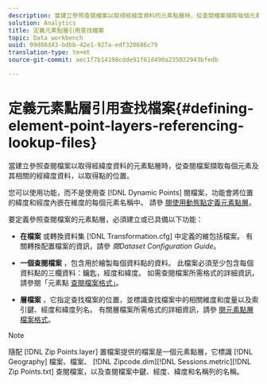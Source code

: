 ```yaml
---
description: 當建立參照查閱檔案以取得經緯度資料的元素點層時，從查閱檔案擷取每個元素及其相關的經緯度資料，以取得點的位置。
solution: Analytics
title: 定義元素點層引用查找檔案
topic: Data workbench
uuid: 99d08d43-bdbb-42e1-927a-edf320686c79
translation-type: tm+mt
source-git-commit: aec1f7b14198cdde91f61d490a235022943bfedb

---
```



# 定義元素點層引用查找檔案{#defining-element-point-layers-referencing-lookup-files}

當建立參照查閱檔案以取得經緯度資料的元素點層時，從查閱檔案擷取每個元素及其相關的經緯度資料，以取得點的位置。

您可以使用功能，而不是使用查 [!DNL Dynamic Points] 閱檔案，功能會將位置的緯度和經度內嵌在維度的每個元素名稱中。 請參 [閱使用動態點定義元素點層](../../../../../home/c-geo-oview/c-wk-img-lyrs/c-elmt-pt-lyrs/c-elmt-pt-lyrs-ref-lkp-files/c-elmt-pt-lyr-file-frmt/c-dyn-pts.md#concept-77ae65bedc3f465489bc135ae7e3c2f3)。

要定義參照查閱檔案的元素點層，必須建立或已具備以下功能：

* **在檔案** 或轉換資料集 [!DNL Transformation.cfg] 中定義的維包括檔案。 有關轉換配置檔案的資訊，請參 *閱Dataset Configuration Guide*。

* **一個查閱檔案** ，包含用於繪製每個資料點的資料。 此檔案必須至少包含每個資料點的三欄資料：鑰匙，經度和緯度。 如需查閱檔案所需格式的詳細資訊，請參閱「元素點 [查閱檔案格式」](../../../../../home/c-geo-oview/c-wk-img-lyrs/c-elmt-pt-lyrs/c-elmt-pt-lyrs-ref-lkp-files/c-elmt-pt-lkp-file-frmt.md#concept-c059121019ea4dbcb1c17129567f4121)。

* **層檔案** ，它指定查找檔案的位置，並標識查找檔案中的相關維度和度量以及索引鍵、經度和緯度列名。 有關層檔案所需格式的詳細資訊，請參 [閱元素點層檔案格式](../../../../../home/c-geo-oview/c-wk-img-lyrs/c-elmt-pt-lyrs/c-elmt-pt-lyrs-ref-lkp-files/c-elmt-pt-lyr-file-frmt/c-elmt-pt-lyr-file-frmt.md#concept-678a95cb69644105a7af1b86ad5a5981)。

>[!NOTE]
>
>隨配 [!DNL Zip Points.layer] 置檔案提供的檔案是一個元素點層，它標識 [!DNL Geography] 檔案、檔案、 [!DNL Zipcode.dim][!DNL Sessions.metric][!DNL Zip Points.txt] 查閱檔案，以及查閱檔案中鍵、經度、緯度和名稱列的名稱。

